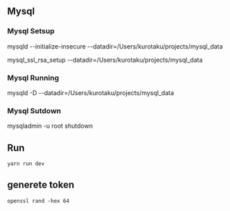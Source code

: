 ## Mysql

### Mysql Setsup
mysqld --initialize-insecure --datadir=/Users/kurotaku/projects/mysql_data

mysql_ssl_rsa_setup --datadir=/Users/kurotaku/projects/mysql_data

### Mysql Running
mysqld -D --datadir=/Users/kurotaku/projects/mysql_data

### Mysql Sutdown
mysqladmin -u root shutdown 

## Run

```
yarn run dev
```



## generete token
```
openssl rand -hex 64
```
